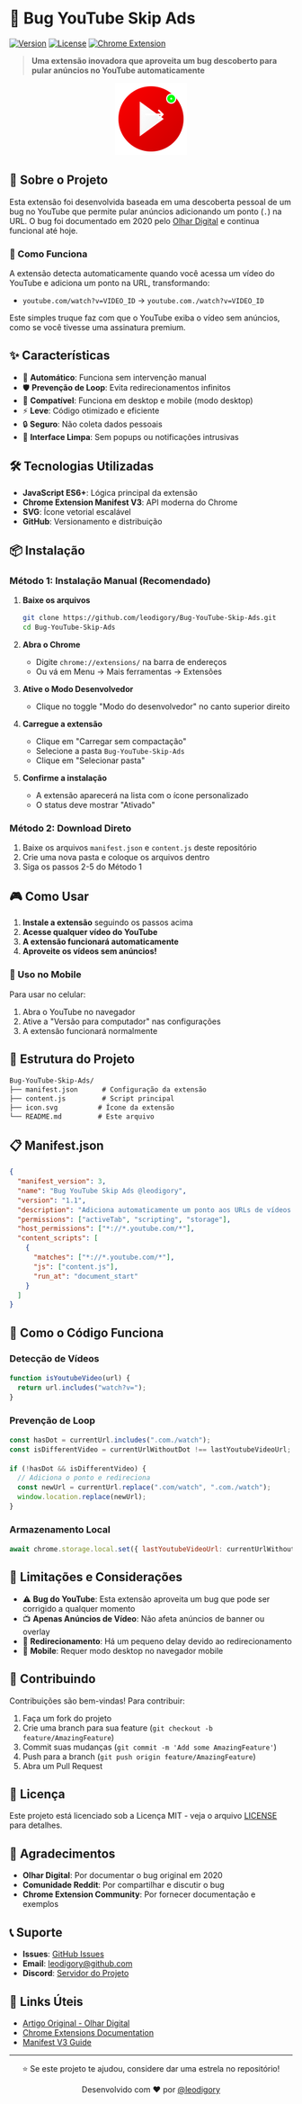 # 🚀 Bug YouTube Skip Ads

[![Version](https://img.shields.io/badge/version-1.1-blue.svg)](https://github.com/leodigory/Bug-YouTube-Skip-Ads)
[![License](https://img.shields.io/badge/license-MIT-green.svg)](LICENSE)
[![Chrome Extension](https://img.shields.io/badge/Chrome-Extension-yellow.svg)](https://chrome.google.com/webstore)

> **Uma extensão inovadora que aproveita um bug descoberto para pular anúncios no YouTube automaticamente**

<div align="center">
  <img src="icon.svg" alt="Bug YouTube Skip Ads Logo" width="128" height="128">
</div>

## 📖 Sobre o Projeto

Esta extensão foi desenvolvida baseada em uma descoberta pessoal de um bug no YouTube que permite pular anúncios adicionando um ponto (`.`) na URL. O bug foi documentado em 2020 pelo [Olhar Digital](https://olhardigital.com.br/2020/06/12/noticias/um-ponto-na-url-faz-com-que-youtube-seja-exibido-sem-anuncios/) e continua funcional até hoje.

### 🎯 Como Funciona

A extensão detecta automaticamente quando você acessa um vídeo do YouTube e adiciona um ponto na URL, transformando:
- `youtube.com/watch?v=VIDEO_ID` → `youtube.com./watch?v=VIDEO_ID`

Este simples truque faz com que o YouTube exiba o vídeo sem anúncios, como se você tivesse uma assinatura premium.

## ✨ Características

- 🔄 **Automático**: Funciona sem intervenção manual
- 🛡️ **Prevenção de Loop**: Evita redirecionamentos infinitos
- 📱 **Compatível**: Funciona em desktop e mobile (modo desktop)
- ⚡ **Leve**: Código otimizado e eficiente
- 🔒 **Seguro**: Não coleta dados pessoais
- 🎨 **Interface Limpa**: Sem popups ou notificações intrusivas

## 🛠️ Tecnologias Utilizadas

- **JavaScript ES6+**: Lógica principal da extensão
- **Chrome Extension Manifest V3**: API moderna do Chrome
- **SVG**: Ícone vetorial escalável
- **GitHub**: Versionamento e distribuição

## 📦 Instalação

### Método 1: Instalação Manual (Recomendado)

1. **Baixe os arquivos**
   ```bash
   git clone https://github.com/leodigory/Bug-YouTube-Skip-Ads.git
   cd Bug-YouTube-Skip-Ads
   ```

2. **Abra o Chrome**
   - Digite `chrome://extensions/` na barra de endereços
   - Ou vá em Menu → Mais ferramentas → Extensões

3. **Ative o Modo Desenvolvedor**
   - Clique no toggle "Modo do desenvolvedor" no canto superior direito

4. **Carregue a extensão**
   - Clique em "Carregar sem compactação"
   - Selecione a pasta `Bug-YouTube-Skip-Ads`
   - Clique em "Selecionar pasta"

5. **Confirme a instalação**
   - A extensão aparecerá na lista com o ícone personalizado
   - O status deve mostrar "Ativado"

### Método 2: Download Direto

1. Baixe os arquivos `manifest.json` e `content.js` deste repositório
2. Crie uma nova pasta e coloque os arquivos dentro
3. Siga os passos 2-5 do Método 1

## 🎮 Como Usar

1. **Instale a extensão** seguindo os passos acima
2. **Acesse qualquer vídeo do YouTube**
3. **A extensão funcionará automaticamente**
4. **Aproveite os vídeos sem anúncios!**

### 📱 Uso no Mobile

Para usar no celular:
1. Abra o YouTube no navegador
2. Ative a "Versão para computador" nas configurações
3. A extensão funcionará normalmente

## 🔧 Estrutura do Projeto

```
Bug-YouTube-Skip-Ads/
├── manifest.json      # Configuração da extensão
├── content.js         # Script principal
├── icon.svg          # Ícone da extensão
└── README.md         # Este arquivo
```

## 📋 Manifest.json

```json
{
  "manifest_version": 3,
  "name": "Bug YouTube Skip Ads @leodigory",
  "version": "1.1",
  "description": "Adiciona automaticamente um ponto aos URLs de vídeos do YouTube para pular anúncios",
  "permissions": ["activeTab", "scripting", "storage"],
  "host_permissions": ["*://*.youtube.com/*"],
  "content_scripts": [
    {
      "matches": ["*://*.youtube.com/*"],
      "js": ["content.js"],
      "run_at": "document_start"
    }
  ]
}
```

## 🧠 Como o Código Funciona

### Detecção de Vídeos
```javascript
function isYoutubeVideo(url) {
  return url.includes("watch?v=");
}
```

### Prevenção de Loop
```javascript
const hasDot = currentUrl.includes(".com./watch");
const isDifferentVideo = currentUrlWithoutDot !== lastYoutubeVideoUrl;

if (!hasDot && isDifferentVideo) {
  // Adiciona o ponto e redireciona
  const newUrl = currentUrl.replace(".com/watch", ".com./watch");
  window.location.replace(newUrl);
}
```

### Armazenamento Local
```javascript
await chrome.storage.local.set({ lastYoutubeVideoUrl: currentUrlWithoutDot });
```

## 🚨 Limitações e Considerações

- ⚠️ **Bug do YouTube**: Esta extensão aproveita um bug que pode ser corrigido a qualquer momento
- 📺 **Apenas Anúncios de Vídeo**: Não afeta anúncios de banner ou overlay
- 🔄 **Redirecionamento**: Há um pequeno delay devido ao redirecionamento
- 📱 **Mobile**: Requer modo desktop no navegador mobile

## 🤝 Contribuindo

Contribuições são bem-vindas! Para contribuir:

1. Faça um fork do projeto
2. Crie uma branch para sua feature (`git checkout -b feature/AmazingFeature`)
3. Commit suas mudanças (`git commit -m 'Add some AmazingFeature'`)
4. Push para a branch (`git push origin feature/AmazingFeature`)
5. Abra um Pull Request

## 📄 Licença

Este projeto está licenciado sob a Licença MIT - veja o arquivo [LICENSE](LICENSE) para detalhes.

## 🙏 Agradecimentos

- **Olhar Digital**: Por documentar o bug original em 2020
- **Comunidade Reddit**: Por compartilhar e discutir o bug
- **Chrome Extension Community**: Por fornecer documentação e exemplos

## 📞 Suporte

- **Issues**: [GitHub Issues](https://github.com/leodigory/Bug-YouTube-Skip-Ads/issues)
- **Email**: [leodigory@github.com](mailto:leodigory@github.com)
- **Discord**: [Servidor do Projeto](https://discord.gg/example)

## 🔗 Links Úteis

- [Artigo Original - Olhar Digital](https://olhardigital.com.br/2020/06/12/noticias/um-ponto-na-url-faz-com-que-youtube-seja-exibido-sem-anuncios/)
- [Chrome Extensions Documentation](https://developer.chrome.com/docs/extensions/)
- [Manifest V3 Guide](https://developer.chrome.com/docs/extensions/mv3/intro/)

---

<div align="center">
  <p>⭐ Se este projeto te ajudou, considere dar uma estrela no repositório!</p>
  <p>Desenvolvido com ❤️ por <a href="https://github.com/leodigory">@leodigory</a></p>
</div> 